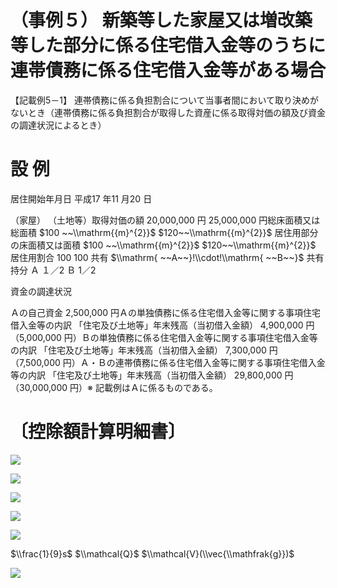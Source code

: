 # （事例５） 新築等した家屋又は増改築等した部分に係る住宅借入金等のうちに連帯債務に係る住宅借入金等がある場合

【記載例5－1】 連帯債務に係る負担割合について当事者間において取り決めがないとき（連帯債務に係る負担割合が取得した資産に係る取得対価の額及び資金の調達状況によるとき）

# 設 例

居住開始年月日 平成17 年11 月20 日

（家屋） （土地等）取得対価の額 20,000,000 円 25,000,000 円総床面積又は総面積 $100 ~~\\mathrm{{m}^{2}}$ $120~~\\mathrm{{m}^{2}}$ 居住用部分の床面積又は面積 $100 ~~\\mathrm{{m}^{2}}$ $120~~\\mathrm{{m}^{2}}$ 居住用割合 $100%$ $100%$ 共有 $\\mathrm{ ~~A~~}!\\cdot!\\mathrm{ ~~B~~}$ 共有持分 Ａ １／2 Ｂ 1／2

資金の調達状況

Ａの自己資金 2,500,000 円Ａの単独債務に係る住宅借入金等に関する事項住宅借入金等の内訳 「住宅及び土地等」年末残高（当初借入金額） 4,900,000 円（5,000,000 円）Ｂの単独債務に係る住宅借入金等に関する事項住宅借入金等の内訳 「住宅及び土地等」年末残高（当初借入金額） 7,300,000 円（7,500,000 円）Ａ・Ｂの連帯債務に係る住宅借入金等に関する事項住宅借入金等の内訳 「住宅及び土地等」年末残高（当初借入金額） 29,800,000 円（30,000,000 円）※ 記載例はＡに係るものである。

# 〔控除額計算明細書〕

![](https://www.nta.go.jp/tmp/8daea89d-2f93-4bc5-b0b8-8ed746eafbb6/images/6dfc1d1d59c6ea1e11d2f30b6dd9574644273ea53e3101fbe7f8e5265819b464.jpg)

![](https://www.nta.go.jp/tmp/8daea89d-2f93-4bc5-b0b8-8ed746eafbb6/images/cb79fac2736c98c36870a90665f04070faadd156bf32b77172cf43cf4a2a6fed.jpg)

![](https://www.nta.go.jp/tmp/8daea89d-2f93-4bc5-b0b8-8ed746eafbb6/images/3e84ca5a125cbbf4e4a9a9cc2362550b9db4d827c7e0b0d0ad5e0b16eb8e741a.jpg)

![](https://www.nta.go.jp/tmp/8daea89d-2f93-4bc5-b0b8-8ed746eafbb6/images/5f26acd17c09998e4f45773cf048a0626ae29bd630f615a2d84d4f3cee73a8e9.jpg)

![](https://www.nta.go.jp/tmp/8daea89d-2f93-4bc5-b0b8-8ed746eafbb6/images/345b11d4f4cf315ef895dc85e63921efe2fdc13351fec4e70a050d819288996b.jpg)

$\\frac{1}{9}s$ $\\mathcal{Q}$ $\\mathcal{V}(\\vec{\\mathfrak{g}})$

![](https://www.nta.go.jp/tmp/8daea89d-2f93-4bc5-b0b8-8ed746eafbb6/images/327f6aee1451c89376fdfffa55c2565bda2966ae1ee7460ef073a5c129057b79.jpg)